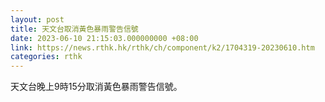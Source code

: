 ```yaml
---
layout: post
title: 天文台取消黃色暴雨警告信號
date: 2023-06-10 21:15:03.000000000 +08:00
link: https://news.rthk.hk/rthk/ch/component/k2/1704319-20230610.htm
categories: rthk
---
```


天文台晚上9時15分取消黃色暴雨警告信號。
